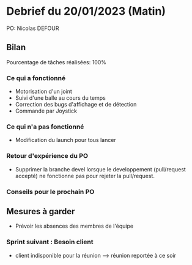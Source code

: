 # Debrief du 20/01/2023 (Matin)

PO: Nicolas DEFOUR


## Bilan

Pourcentage de tâches réalisées: 100%

### Ce qui a fonctionné

- Motorisation d'un joint
- Suivi d'une balle au cours du temps
- Correction des bugs d'affichage et de détection
- Commande par Joystick


### Ce qui n'a pas fonctionné

- Modification du launch pour tous lancer 

### Retour d'expérience du PO

- Supprimer la branche devel lorsque le developpement (pull/request accepté) ne fonctionne pas pour rejeter la pull/request.

### Conseils pour le prochain PO


## Mesures à garder

- Prévoir les absences des membres de l'équipe

### Sprint suivant : Besoin client
- client indisponible pour la réunion --> réunion reportée à ce soir
